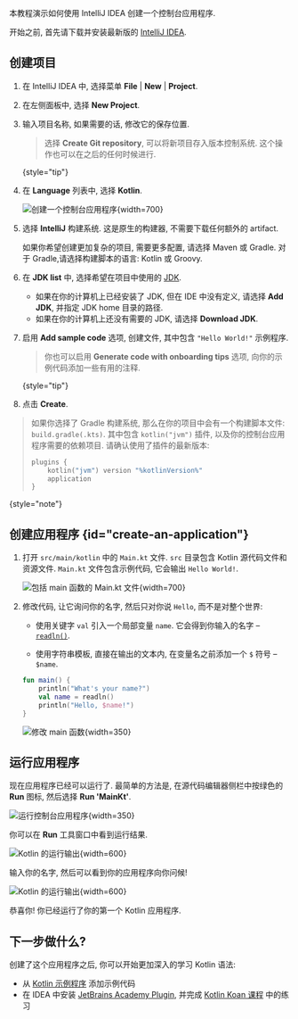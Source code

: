 [//]: # (title: Kotlin/JVM 入门)

本教程演示如何使用 IntelliJ IDEA 创建一个控制台应用程序.

开始之前, 首先请下载并安装最新版的 [IntelliJ IDEA](https://www.jetbrains.com/idea/download/index.html).

## 创建项目

1. 在 IntelliJ IDEA 中, 选择菜单 **File** | **New** | **Project**.
2. 在左侧面板中, 选择 **New Project**.
3. 输入项目名称, 如果需要的话, 修改它的保存位置.

   > 选择 **Create Git repository**, 可以将新项目存入版本控制系统. 这个操作也可以在之后的任何时候进行.
   >
   {style="tip"}

4. 在 **Language** 列表中, 选择 **Kotlin**.

   ![创建一个控制台应用程序](jvm-new-project.png){width=700}

5. 选择 **IntelliJ** 构建系统. 这是原生的构建器, 不需要下载任何额外的 artifact.

   如果你希望创建更加复杂的项目, 需要更多配置, 请选择 Maven 或 Gradle.
   对于 Gradle,请选择构建脚本的语言: Kotlin 或 Groovy.
6. 在 **JDK list** 中, 选择希望在项目中使用的 [JDK](https://www.oracle.com/java/technologies/downloads/).
   * 如果在你的计算机上已经安装了 JDK, 但在 IDE 中没有定义, 请选择 **Add JDK**, 并指定 JDK home 目录的路径.
   * 如果在你的计算机上还没有需要的 JDK, 请选择 **Download JDK**.

7. 启用 **Add sample code** 选项, 创建文件, 其中包含 `"Hello World!"` 示例程序.

   > 你也可以启用 **Generate code with onboarding tips** 选项, 向你的示例代码添加一些有用的注释.
   >
   {style="tip"}

8. 点击 **Create**.

  > 如果你选择了 Gradle 构建系统, 那么在你的项目中会有一个构建脚本文件: `build.gradle(.kts)`.
  > 其中包含 `kotlin("jvm")` 插件, 以及你的控制台应用程序需要的依赖项目. 请确认使用了插件的最新版本:
  >
  > ```kotlin
  > plugins {
  >     kotlin("jvm") version "%kotlinVersion%"
  >     application
  > }
  > ```
  {style="note"}

## 创建应用程序 {id="create-an-application"}

1. 打开 `src/main/kotlin` 中的 `Main.kt` 文件.
   `src` 目录包含 Kotlin 源代码文件和资源文件. `Main.kt` 文件包含示例代码, 它会输出 `Hello World!`.

   ![包括 main 函数的 Main.kt 文件](jvm-main-kt-initial.png){width=700}

2. 修改代码, 让它询问你的名字, 然后只对你说 `Hello`, 而不是对整个世界:

   * 使用关键字 `val` 引入一个局部变量 `name`.
     它会得到你输入的名字 – [`readln()`](https://kotlinlang.org/api/latest/jvm/stdlib/kotlin.io/readln.html).

   * 使用字符串模板, 直接在输出的文本内, 在变量名之前添加一个 `$` 符号 – `$name`.

   ```kotlin
   fun main() {
       println("What's your name?")
       val name = readln()
       println("Hello, $name!")
   }
   ```

   ![修改 main 函数](jvm-main-kt-updated.png){width=350}

## 运行应用程序

现在应用程序已经可以运行了. 最简单的方法是, 在源代码编辑器侧栏中按绿色的 **Run** 图标, 然后选择 **Run 'MainKt'**.

![运行控制台应用程序](jvm-run-app.png){width=350}

你可以在 **Run** 工具窗口中看到运行结果.

![Kotlin 的运行输出](jvm-output-1.png){width=600}

输入你的名字, 然后可以看到你的应用程序向你问候!

![Kotlin 的运行输出](jvm-output-2.png){width=600}

恭喜你! 你已经运行了你的第一个 Kotlin 应用程序.

## 下一步做什么?

创建了这个应用程序之后, 你可以开始更加深入的学习 Kotlin 语法:

* 从 [Kotlin 示例程序](https://play.kotlinlang.org/byExample/overview) 添加示例代码
* 在 IDEA 中安装 [JetBrains Academy Plugin](https://plugins.jetbrains.com/plugin/10081-jetbrains-academy),
  并完成
  [Kotlin Koan 课程](https://plugins.jetbrains.com/plugin/10081-jetbrains-academy/docs/learner-start-guide.html?section=Kotlin%20Koans)
  中的练习
